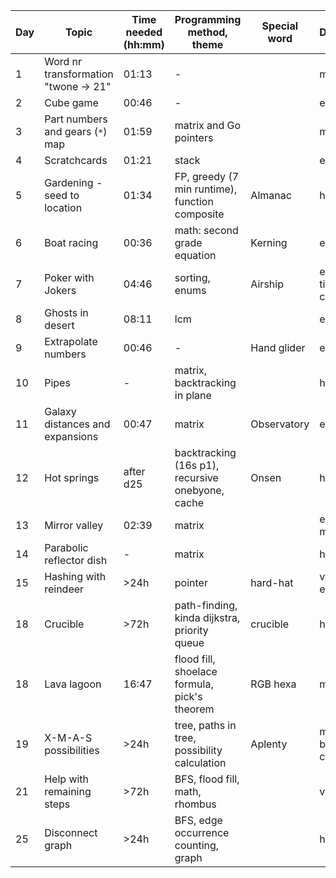| Day | Topic                                | Time needed (hh:mm) | Programming method, theme                        | Special word | Difficulty             | Used help |
| --- | ------------------------------------ | ------------------- | ------------------------------------------------ | ------------ | ---------------------- | --------- |
| 1   | Word nr transformation "twone -> 21" | 01:13               | -                                                |              | medium                 |           |
| 2   | Cube game                            | 00:46               | -                                                |              | easy                   |           |
| 3   | Part numbers and gears (`*`) map     | 01:59               | matrix and Go pointers                           |              | medium                 |           |
| 4   | Scratchcards                         | 01:21               | stack                                            |              | easy                   |           |
| 5   | Gardening - seed to location         | 01:34               | FP, greedy (7 min runtime), function composite   | Almanac      | hard                   |           |
| 6   | Boat racing                          | 00:36               | math: second grade equation                      | Kerning      | easy                   |           |
| 7   | Poker with Jokers                    | 04:46               | sorting, enums                                   | Airship      | easy, but time cons.   |           |
| 8   | Ghosts in desert                     | 08:11               | lcm                                              |              | easy                   |           |
| 9   | Extrapolate numbers                  | 00:46               | -                                                | Hand glider  | easy                   |           |
| 10  | Pipes                                | -                   | matrix, backtracking in plane                    |              | hard                   |           |
| 11  | Galaxy distances and expansions      | 00:47               | matrix                                           | Observatory  | easy                   |           |
| 12  | Hot springs                          | after d25           | backtracking (16s p1), recursive onebyone, cache | Onsen        | hard                   | Hint      |
| 13  | Mirror valley                        | 02:39               | matrix                                           |              | easy, but meh          |           |
| 14  | Parabolic reflector dish             | -                   | matrix                                           |              | hard                   |           |
| 15  | Hashing with reindeer                | >24h                | pointer                                          | hard-hat     | very easy              |           |
| 18  | Crucible                             | >72h                | path-finding, kinda dijkstra, priority queue     | crucible     | hard                   | Solution  |
| 18  | Lava lagoon                          | 16:47               | flood fill, shoelace formula, pick's theorem     | RGB hexa     | medium                 | Hint      |
| 19  | X-M-A-S possibilities                | >24h                | tree, paths in tree, possibility calculation     | Aplenty      | medium, but time cons. |           |
| 21  | Help with remaining steps            | >72h                | BFS, flood fill, math, rhombus                   |              | very hard              | Hint      |
| 25  | Disconnect graph                     | >24h                | BFS, edge occurrence counting, graph             |              | hard                   | Hint      |
